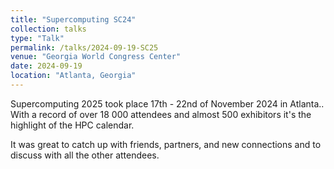 ```yaml
---
title: "Supercomputing SC24"
collection: talks
type: "Talk"
permalink: /talks/2024-09-19-SC25
venue: "Georgia World Congress Center"
date: 2024-09-19
location: "Atlanta, Georgia"
---
```


Supercomputing 2025 took place 17th - 22nd of November 2024 in Atlanta..
With a record of over 18 000 attendees and almost 500 exhibitors it's the highlight of the HPC calendar.

It was great to catch up with friends, partners, and new connections and to discuss with all the other attendees.

